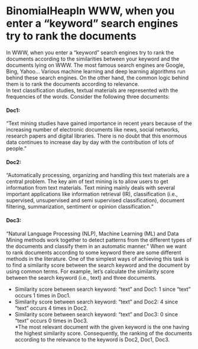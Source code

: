 # BinomialHeapIn WWW, when you enter a “keyword” search engines try to rank the documents
In WWW, when you enter a “keyword” search engines try to rank the documents according to the similarities between your keyword and the documents lying on
WWW. The most famous search engines are Google, Bing, Yahoo... Various
machine learning and deep learning algorithms run behind these search engines. On
the other hand, the common logic behind them is to rank the documents according to
relevance.  
In text classification studies, textual materials are represented with the frequencies of
the words. Consider the following three documents:  
#### Doc1:  
“Text mining studies have gained importance in recent years because of the
increasing number of electronic documents like news, social networks, research
papers and digital libraries. There is no doubt that this enormous data continues to
increase day by day with the contribution of lots of people.”
#### Doc2: 
“Automatically processing, organizing and handling this text materials are a
central problem. The key aim of text mining is to allow users to get information from
text materials. Text mining mainly deals with several important applications like
information retrieval (IR), classification (i.e., supervised, unsupervised and semi
supervised classification), document filtering, summarization, sentiment or opinion
classification.”
#### Doc3: 
“Natural Language Processing (NLP), Machine Learning (ML) and Data
Mining methods work together to detect patterns from the different types of the
documents and classify them in an automatic manner.”
When we want to rank documents according to some keyword there are some
different methods in the literature. One of the simplest ways of achieving this task is
to find a similarity score between the search keyword and the document by using
common terms. For example, let’s calculate the similarity score between the search
keyword (i.e., text) and three documents.  
* Similarity score between search keyword: “text” and Doc1: 1 since “text” occurs
1 times in Doc1.  
* Similarity score between search keyword: “text” and Doc2: 4 since “text” occurs
4 times in Doc2.  
* Similarity score between search keyword: “text” and Doc3: 0 since “text” occurs
0 times in Doc3.  
*The most relevant document with the given keyword is the one having the highest
similarity score. Consequently, the ranking of the documents according to the
relevance to the keyword is Doc2, Doc1, Doc3.

